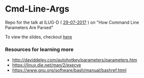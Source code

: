 # Cmd-Line-Args
Repo for the talk at ILUG-D ( [29-07-2017] ) on "How Command Line Parameters Are Parsed"

To view the slides, checkout [here](http://slides.com/tksourabh/how-command/)

### Resources for learning more

- http://daviddeley.com/autohotkey/parameters/parameters.htm
- https://linux.die.net/man/2/execve
- https://www.gnu.org/software/bash/manual/bashref.html

[29-07-2017]:https://www.meetup.com/ilugdelhi/events/xbwzpmywlbhb/